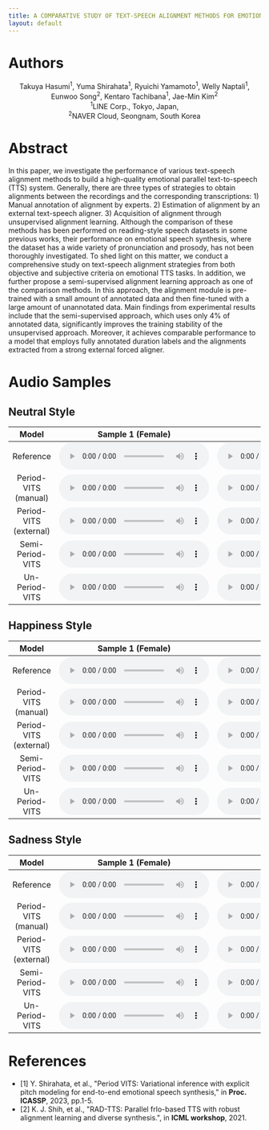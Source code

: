 ```yaml
---
title: A COMPARATIVE STUDY OF TEXT-SPEECH ALIGNMENT METHODS FOR EMOTIONAL SPEECH SYNTHESIS
layout: default
---
```


# Authors

<div style="text-align: center;">
Takuya Hasumi<sup>1</sup>, Yuma Shirahata<sup>1</sup>, Ryuichi Yamamoto<sup>1</sup>, Welly Naptali<sup>1</sup>,
Eunwoo Song<sup>2</sup>, Kentaro Tachibana<sup>1</sup>, Jae-Min Kim<sup>2</sup>
</div>

<div style="text-align: center;">
<sup>1</sup>LINE Corp., Tokyo, Japan,<br>
<sup>2</sup>NAVER Cloud, Seongnam, South Korea
</div>

# Abstract

In this paper, we investigate the performance of various text-speech alignment methods to build a high-quality emotional parallel text-to-speech (TTS) system. Generally, there are three types of strategies to obtain alignments between the recordings and the corresponding transcriptions: 1) Manual annotation of alignment by experts. 2) Estimation of alignment by an external text-speech aligner. 3) Acquisition of alignment through unsupervised alignment learning. Although the comparison of these methods has been performed on reading-style speech datasets in some previous works, their performance on emotional speech synthesis, where the dataset has a wide variety of pronunciation and prosody, has not been thoroughly investigated. To shed light on this matter, we conduct a comprehensive study on text-speech alignment strategies from both objective and subjective criteria on emotional TTS tasks. In addition, we further propose a semi-supervised alignment learning approach as one of the comparison methods. In this approach, the alignment module is pre-trained with a small amount of annotated data and then fine-tuned with a large amount of unannotated data. Main findings from experimental results include that the semi-supervised approach, which uses only 4% of annotated data, significantly improves the training stability of the unsupervised approach. Moreover, it achieves comparable performance to a model that employs fully annotated duration labels and the alignments extracted from a strong external forced aligner.

# Audio Samples

## Neutral Style

| Model | Sample 1 (Female) | Sample 2 (Male) |
|:-:|:-:|:-:|
| Reference | <audio controls src="samples/Reference/neutral/fkdo04979.wav"></audio> | <audio controls src="samples/Reference/neutral/mksk04983.wav"></audio> |
| Period-VITS (manual) | <audio controls src="samples/Period-VITS_manual/neutral/fkdo04979.wav"></audio> | <audio controls src="samples/Period-VITS_manual/neutral/mksk04983.wav"></audio> |
| Period-VITS (external) | <audio controls src="samples/Period-VITS_external/neutral/fkdo04979.wav"></audio> | <audio controls src="samples/Period-VITS_external/neutral/mksk04983.wav"></audio> |
| Semi-Period-VITS | <audio controls src="samples/Semi-RAD-Period-VITS/neutral/fkdo04979.wav"></audio> | <audio controls src="samples/Semi-RAD-Period-VITS/neutral/mksk04983.wav"></audio> |
| Un-Period-VITS | <audio controls src="samples/RAD-Period-VITS/neutral/fkdo04979.wav"></audio> | <audio controls src="samples/RAD-Period-VITS/neutral/mksk04983.wav"></audio> |

## Happiness Style

| Model | Sample 1 (Female) | Sample 2 (Male) |
|:-:|:-:|:-:|
| Reference | <audio controls src="samples/Reference/happy/fkdo41271.wav"></audio> | <audio controls src="samples/Reference/happy/mksk41204.wav"></audio> |
| Period-VITS (manual) | <audio controls src="samples/Period-VITS_manual/happy/fkdo41271.wav"></audio> | <audio controls src="samples/Period-VITS_manual/happy/mksk41204.wav"></audio> |
| Period-VITS (external) | <audio controls src="samples/Period-VITS_external/happy/fkdo41271.wav"></audio> | <audio controls src="samples/Period-VITS_external/happy/mksk41204.wav"></audio> |
| Semi-Period-VITS | <audio controls src="samples/Semi-RAD-Period-VITS/happy/fkdo41271.wav"></audio> | <audio controls src="samples/Semi-RAD-Period-VITS/happy/mksk41204.wav"></audio> |
| Un-Period-VITS | <audio controls src="samples/RAD-Period-VITS/happy/fkdo41271.wav"></audio> | <audio controls src="samples/RAD-Period-VITS/happy/mksk41204.wav"></audio> |

## Sadness Style

| Model | Sample 1 (Female) | Sample 2 (Male) |
|:-:|:-:|:-:|
| Reference | <audio controls src="samples/Reference/sad/fkdo51172.wav"></audio> | <audio controls src="samples/Reference/sad/mksk51196.wav"></audio> |
| Period-VITS (manual) | <audio controls src="samples/Period-VITS_manual/sad/fkdo51172.wav"></audio> | <audio controls src="samples/Period-VITS_manual/sad/mksk51196.wav"></audio> |
| Period-VITS (external) | <audio controls src="samples/Period-VITS_external/sad/fkdo51172.wav"></audio> | <audio controls src="samples/Period-VITS_external/sad/mksk51196.wav"></audio> |
| Semi-Period-VITS | <audio controls src="samples/Semi-RAD-Period-VITS/sad/fkdo51172.wav"></audio> | <audio controls src="samples/Semi-RAD-Period-VITS/sad/mksk51196.wav"></audio> |
| Un-Period-VITS | <audio controls src="samples/RAD-Period-VITS/sad/fkdo51172.wav"></audio> | <audio controls src="samples/RAD-Period-VITS/sad/mksk51196.wav"></audio> |

# References

- [1] Y. Shirahata, et al., "Period VITS: Variational inference with explicit pitch modeling for end-to-end emotional speech synthesis," in **Proc. ICASSP**, 2023, pp.1-5.
- [2] K. J. Shih, et al., "RAD-TTS: Parallel frlo-based TTS with robust alignment learning and diverse synthesis.", in **ICML workshop**, 2021.
